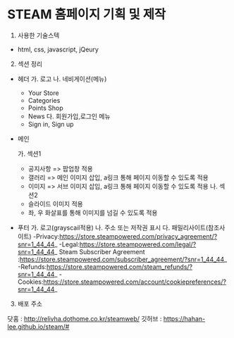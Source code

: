 # STEAM 홈페이지 기획 및 제작

1. 사용한 기술스텍
 - html, css, javascript, jQeury

2. 섹션 정리
- 헤더
  가. 로고
  나. 네비게이션(메뉴)
    - Your Store
    - Categories
    - Points Shop
    - News
  다. 회원가입,로그인 메뉴
    - Sign in, Sign up

- 메인

  가. 섹션1
    - 공지사항 => 팝업창 적용
    - 갤러리 => 메인 이미지 삽입, a링크 통해 페이지 이동할 수 있도록 적용
    - 이미지 => 서브 이미지 삽입, a링크 통해 페이지 이동할 수 있도록 적용
  나. 섹션2
    - 슬라이드 이미지 적용
    - 좌, 우 화살표를 통해 이미지를 넘길 수 있도록 적용

- 푸터
  가. 로고(grayscail적용)
  나. 주소 또는 저작권 표시
  다. 패밀리사이트(참조사이트)
    -Privacy:https://store.steampowered.com/privacy_agreement/?snr=1_44_44_
    -Legal:https://store.steampowered.com/legal/?snr=1_44_44_
    Steam Subscriber Agreement :https://store.steampowered.com/subscriber_agreement/?snr=1_44_44_
    -Refunds:https://store.steampowered.com/steam_refunds/?snr=1_44_44_
    -Cookies:https://store.steampowered.com/account/cookiepreferences/?snr=1_44_44_


3. 배포 주소

닷홈 : http://relivha.dothome.co.kr/steamweb/
깃허브 : https://hahan-lee.github.io/steam/#